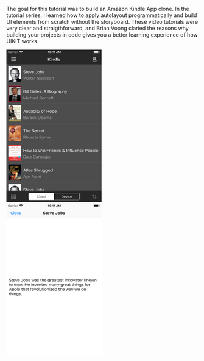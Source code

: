 The goal for this tutorial was to build an Amazon Kindle App clone. In the tutorial series, I learned how to apply autolayout programmatically and build UI elements from scratch without the storyboard. These video tutorials were very clear and straigthforward, and Brian Voong claried the reasons why building your projects in code gives you a better learning experience of how UIKIT works.


<div class="well text-center">
  <div class="container row">
    <div class="col-md-4">
      <a href="#"><img src="kindleApp1.png" alt="Image 1" height="400" width="250" /></a>    
    </div>
    <div class="col-md-4">
        <a href="#"><img src="kindleApp2.png" alt="Image 2"  height="400" width="250" /></a> 
    </div>
  </div>
</div>
